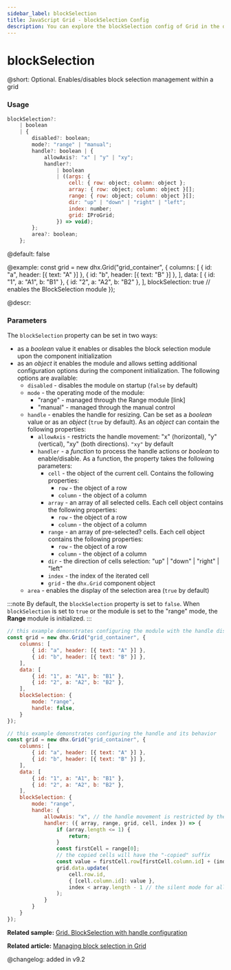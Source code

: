 ```yaml
---
sidebar_label: blockSelection
title: JavaScript Grid - blockSelection Config 
description: You can explore the blockSelection config of Grid in the documentation of the DHTMLX JavaScript UI library. Browse developer guides and API reference, try out code examples and live demos, and download a free 30-day evaluation version of DHTMLX Suite.
---
```


# blockSelection

@short: Optional. Enables/disables block selection management within a grid

### Usage

~~~jsx
blockSelection?:
    | boolean
    | {
        disabled?: boolean;
        mode?: "range" | "manual";
        handle?: boolean | {
            allowAxis?: "x" | "y" | "xy";
            handler?:
                | boolean
                | ((args: {
                    cell: { row: object; column: object };
                    array: { row: object; column: object }[];
                    range: { row: object; column: object }[];
                    dir: "up" | "down" | "right" | "left";
                    index: number;
                    grid: IProGrid;
                }) => void);
        };
        area?: boolean;
    };
~~~

@default: false

@example: 
const grid = new dhx.Grid("grid_container", {
    columns: [
        { id: "a", header: [{ text: "A" }] },
        { id: "b", header: [{ text: "B" }] },
    ],
    data: [
        { id: "1", a: "A1", b: "B1" },
        { id: "2", a: "A2", b: "B2" },
    ],
    blockSelection: true // enables the BlockSelection module
});

@descr:
### Parameters

The `blockSelection` property can be set in two ways:

- as a *boolean* value it enables or disables the block selection module upon the component initialization
- as an *object* it enables the module and allows setting additional configuration options during the component initialization. The following options are available:
    - `disabled` - disables the module on startup (`false` by default)
    - `mode` - the operating mode of the module:
		- "range" - managed through the Range module [link]
		- "manual" - managed through the manual control
	- `handle` - enables the handle for resizing. Can be set as a *boolean* value or as an *object* (`true` by default). As an *object* can contain the following properties:
		- `allowAxis` - restricts the handle movement: "x" (horizontal), "y" (vertical), "xy" (both directions). `"xy"` by default
		- `handler` - a *function* to process the handle actions or *boolean* to enable/disable. As a function, the property takes the following parameters:
			- `cell` - the object of the current cell. Contains the following properties:
				- `row` - the object of a row
				- `column` - the object of a column
			- `array` - an array of all selected cells. Each cell object contains the following properties: 
				- `row` - the object of a row
				- `column` - the object of a column
			- `range` - an array of pre-selected? cells. Each cell object contains the following properties: 
				- `row` - the object of a row
				- `column` - the object of a column
			- `dir` - the direction of cells selection: "up" | "down" | "right" | "left"
			- `index` - the index of the iterated cell
			- `grid` - the `dhx.Grid` component object
	- `area` - enables the display of the selection area (`true` by default)


:::note
By default, the `blockSelection` property is set to `false`. When `blockSelection` is set to `true` or the module is set to the "range" mode, the **Range** module is initialized.
:::


~~~jsx
// this example demonstrates configuring the module with the handle disabled and the "range" mode enabled
const grid = new dhx.Grid("grid_container", {
    columns: [
        { id: "a", header: [{ text: "A" }] },
        { id: "b", header: [{ text: "B" }] },
    ],
    data: [
        { id: "1", a: "A1", b: "B1" },
        { id: "2", a: "A2", b: "B2" },
    ],
    blockSelection: {
        mode: "range",
        handle: false,
    }
});
~~~

~~~jsx
// this example demonstrates configuring the handle and its behavior
const grid = new dhx.Grid("grid_container", {
    columns: [
        { id: "a", header: [{ text: "A" }] },
        { id: "b", header: [{ text: "B" }] },
    ],
    data: [
        { id: "1", a: "A1", b: "B1" },
        { id: "2", a: "A2", b: "B2" },
    ],
    blockSelection: {
        mode: "range",
        handle: {
            allowAxis: "x", // the handle movement is restricted by the "x" axis
            handler: ({ array, range, grid, cell, index }) => {
                if (array.length <= 1) {
                    return;
                }
                const firstCell = range[0];
                // the copied cells will have the "-copied" suffix
                const value = firstCell.row[firstCell.column.id] + (index ? "-copied" : ""); 
                grid.data.update(
                    cell.row.id,
                    { [cell.column.id]: value },
                    index < array.length - 1 // the silent mode for all the cells except for the last cell
                );
            }
        }
    }
});
~~~

**Related sample:** [Grid. BlockSelection with handle configuration](https://snippet.dhtmlx.com/8gx20g1d)

**Related article:** [Managing block selection in Grid](grid/configuration.md/#managing-block-selection-in-grid)

@changelog: added in v9.2

